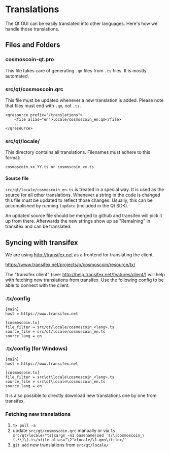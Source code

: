 Translations
============

The Qt GUI can be easily translated into other languages. Here's how we
handle those translations.

Files and Folders
-----------------

### cosmoscoin-qt.pro

This file takes care of generating `.qm` files from `.ts` files. It is mostly
automated.

### src/qt/cosmoscoin.qrc

This file must be updated whenever a new translation is added. Please note that
files must end with `.qm`, not `.ts`.

    <qresource prefix="/translations">
        <file alias="en">locale/cosmoscoin_en.qm</file>
        ...
    </qresource>

### src/qt/locale/

This directory contains all translations. Filenames must adhere to this format:

    cosmoscoin_xx_YY.ts or cosmoscoin_xx.ts

#### Source file

`src/qt/locale/cosmoscoin_en.ts` is treated in a special way. It is used as the
source for all other translations. Whenever a string in the code is changed
this file must be updated to reflect those changes. Usually, this can be
accomplished by running `lupdate` (included in the Qt SDK).

An updated source file should be merged to github and transifex will pick it
up from there. Afterwards the new strings show up as "Remaining" in transifex
and can be translated.

Syncing with transifex
----------------------

We are using http://transifex.net as a frontend for translating the client.

https://www.transifex.net/projects/p/cosmoscoin/resource/tx/

The "transifex client" (see: http://help.transifex.net/features/client/)
will help with fetching new translations from transifex. Use the following
config to be able to connect with the client.

### .tx/config

    [main]
    host = https://www.transifex.net

    [cosmoscoin.tx]
    file_filter = src/qt/locale/cosmoscoin_<lang>.ts
    source_file = src/qt/locale/cosmoscoin_en.ts
    source_lang = en
    
### .tx/config (for Windows)

    [main]
    host = https://www.transifex.net

    [cosmoscoin.tx]
    file_filter = src\qt\locale\cosmoscoin_<lang>.ts
    source_file = src\qt\locale\cosmoscoin_en.ts
    source_lang = en

It is also possible to directly download new translations one by one from transifex.

### Fetching new translations

1. `tx pull -a`
2. update `src/qt/cosmoscoin.qrc` manually or via
   `ls src/qt/locale/*ts|xargs -n1 basename|sed 's/\(cosmoscoin_\(.*\)\).ts/<file alias="\2">locale/\1.qm<\/file>/'`
3. `git add` new translations from `src/qt/locale/`
